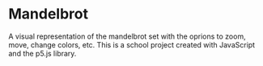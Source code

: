 # Mandelbrot
A visual representation of the mandelbrot set with the oprions to zoom, move, change colors, etc.
This is a school project created with JavaScript and the p5.js library.
